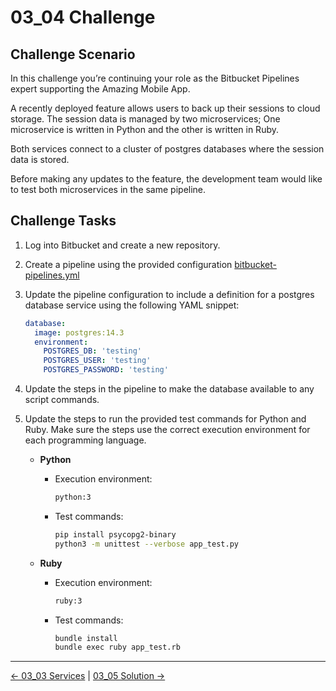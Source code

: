 # 03_04 Challenge

## Challenge Scenario

In this challenge you’re continuing your role as the Bitbucket Pipelines expert supporting the Amazing Mobile App.

A recently deployed feature allows users to back up their sessions to cloud storage.  The session data is managed by  two microservices;  One microservice is written in Python and the other is written in Ruby.

Both services connect to a cluster of postgres databases where the session data is stored.

Before making any updates to the feature, the development team would like to test both microservices in the same pipeline.

## Challenge Tasks

1. Log into Bitbucket and create a new repository.
1. Create a pipeline using the provided configuration
    [bitbucket-pipelines.yml](./bitbucket-pipelines.yml)
1. Update the pipeline configuration to include a definition for a postgres database service using the following YAML snippet:

    ```YAML
    database:
      image: postgres:14.3
      environment:
        POSTGRES_DB: 'testing'
        POSTGRES_USER: 'testing'
        POSTGRES_PASSWORD: 'testing'
    ```

1. Update the steps in the pipeline to make the database available to any script commands.
1. Update the steps to run the provided test commands for Python and Ruby.  Make sure the steps use the correct execution environment for each programming language.

    - **Python**

        - Execution environment:

            ```bash
            python:3
            ```

        - Test commands:

            ```bash
            pip install psycopg2-binary
            python3 -m unittest --verbose app_test.py
            ```

    - **Ruby**

        - Execution environment:

            ```bash
            ruby:3
            ```

        - Test commands:

            ```bash
            bundle install
            bundle exec ruby app_test.rb
            ```


<!-- FooterStart -->
---
[← 03_03 Services](../03_03_services/README.md) | [03_05 Solution →](../03_05_solution/README.md)
<!-- FooterEnd -->
